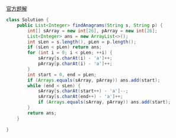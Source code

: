 [官方题解](https://leetcode.cn/problems/find-all-anagrams-in-a-string/solutions/1123971/zhao-dao-zi-fu-chuan-zhong-suo-you-zi-mu-xzin/?envType=study-plan-v2&envId=top-100-liked)  
```Java
class Solution {
    public List<Integer> findAnagrams(String s, String p) {
        int[] sArray = new int[26], pArray = new int[26];
        List<Integer> ans = new ArrayList<>();
        int sLen = s.length(), pLen = p.length();
        if (sLen < pLen) return ans;
        for (int i = 0; i < pLen; ++i) {
            sArray[s.charAt(i) - 'a']++;
            pArray[p.charAt(i) - 'a']++;
        }
        int start = 0, end = pLen;
        if (Arrays.equals(sArray, pArray)) ans.add(start);
        while (end < sLen) {
            sArray[s.charAt(start++) - 'a']--;
            sArray[s.charAt(end++) - 'a']++;
            if (Arrays.equals(sArray, pArray)) ans.add(start);
        }
        return ans;
    }
      
}
```
